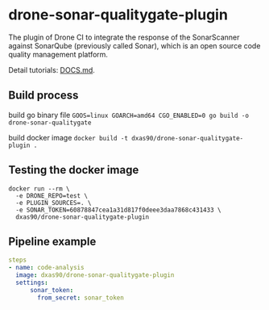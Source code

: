 # drone-sonar-qualitygate-plugin

The plugin of Drone CI to integrate the response of the SonarScanner against SonarQube (previously called Sonar), which is an open source code quality management platform.

Detail tutorials: [DOCS.md](DOCS.md).

## Build process

build go binary file
`GOOS=linux GOARCH=amd64 CGO_ENABLED=0 go build -o drone-sonar-qualitygate`

build docker image
`docker build -t dxas90/drone-sonar-qualitygate-plugin .`

## Testing the docker image

```commandline
docker run --rm \
  -e DRONE_REPO=test \
  -e PLUGIN_SOURCES=. \
  -e SONAR_TOKEN=60878847cea1a31d817f0deee3daa7868c431433 \
  dxas90/drone-sonar-qualitygate-plugin
```

## Pipeline example

```yaml
steps
- name: code-analysis
  image: dxas90/drone-sonar-qualitygate-plugin
  settings:
      sonar_token:
        from_secret: sonar_token
```

